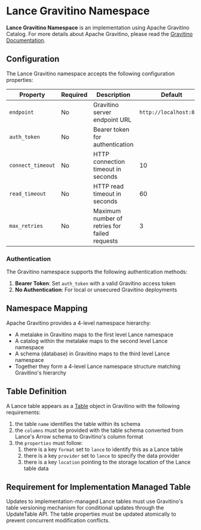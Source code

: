 # Lance Gravitino Namespace

**Lance Gravitino Namespace** is an implementation using Apache Gravitino Catalog.
For more details about Apache Gravitino, please read the [Gravitino Documentation](https://gravitino.apache.org/).

## Configuration

The Lance Gravitino namespace accepts the following configuration properties:

| Property            | Required | Description                                                    | Default                   | Example                           |
|---------------------|----------|----------------------------------------------------------------|---------------------------|-----------------------------------|
| `endpoint`          | No       | Gravitino server endpoint URL                                 | `http://localhost:8090`   | `http://gravitino.example.com`   |
| `auth_token`        | No       | Bearer token for authentication                               |                           | `eyJhbGciOiJIUzI1...`            |
| `connect_timeout`   | No       | HTTP connection timeout in seconds                            | 10                        | `30`                              |
| `read_timeout`      | No       | HTTP read timeout in seconds                                  | 60                        | `120`                             |
| `max_retries`       | No       | Maximum number of retries for failed requests                 | 3                         | `5`                               |

### Authentication

The Gravitino namespace supports the following authentication methods:

1. **Bearer Token**: Set `auth_token` with a valid Gravitino access token
2. **No Authentication**: For local or unsecured Gravitino deployments

## Namespace Mapping

Apache Gravitino provides a 4-level namespace hierarchy:

- A metalake in Gravitino maps to the first level Lance namespace
- A catalog within the metalake maps to the second level Lance namespace  
- A schema (database) in Gravitino maps to the third level Lance namespace
- Together they form a 4-level Lance namespace structure matching Gravitino's hierarchy

## Table Definition

A Lance table appears as a [Table](https://github.com/apache/gravitino/blob/main/docs/open-api/tables.yaml) 
object in Gravitino with the following requirements:

1. the table `name` identifies the table within its schema
2. the `columns` must be provided with the table schema converted from Lance's Arrow schema to Gravitino's column format
3. the `properties` must follow:
    1. there is a key `format` set to `lance` to identify this as a Lance table
    2. there is a key `provider` set to `lance` to specify the data provider
    3. there is a key `location` pointing to the storage location of the Lance table data

## Requirement for Implementation Managed Table

Updates to implementation-managed Lance tables must use Gravitino's table versioning mechanism
for conditional updates through the UpdateTable API. The table properties must be updated atomically
to prevent concurrent modification conflicts.